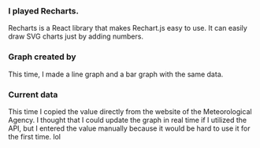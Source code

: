 ### I played Recharts.
Recharts is a React library that makes Rechart.js easy to use.
It can easily draw SVG charts just by adding numbers.
<br>
### Graph created by
This time, I made a line graph and a bar graph with the same data.
<br>
### Current data
This time I copied the value directly from the website of the Meteorological Agency.
I thought that I could update the graph in real time if I utilized the API, but I entered the value manually because it would be hard to use it for the first time. lol
